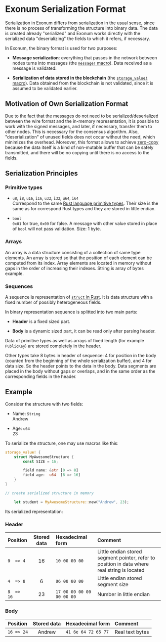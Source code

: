 # Exonum Serialization Format

Serialization in Exonum differs from serialization in the usual sense, since
there is no process of transforming the structure into binary data. The data is
created already "serialized" and Exonum works directly with the serialized data
"deserializing" the fields to which it refers, if necessary.

In Exonum, the binary format is used for two purposes:

- **Message serialization**: everything that passes in the network between nodes
  turns into messages (the [`message!` macro][message_macro]). Data received as
  a message is validated.

- **Serialization of data stored in the blockchain** (the [`storage_value!`
  macro][storage_value_macro]). Data obtained from the blockchain is not
  validated, since it is assumed to be validated earlier.

## Motivation of Own Serialization Format

Due to the fact that the messages do not need to be serialized/deserialized
between the wire format and the in-memory representation, it is possible to work
with the signed messages, and later, if necessary, transfer them to other
nodes. This is necessary for the consensus algorithm. Also, "deserialization" of
unused fields does not occur without the need, which minimizes the overhead.
Moreover, this format allows to achieve [zero-copy][zero_copy] because the data
itself is a kind of non-mutable buffer that can be safely transmitted, and there
will be no copying until there is no access to the fields.

## Serialization Principles

### Primitive types

- `u8`, `i8`, `u16`, `i16`, `u32`, `i32`, `u64`, `i64`  
  Correspond to the same [Rust language primitive types][rust_primitive_types].
  Their size is the same as for correspond Rust types and they are stored in
  little endian.

- `bool`  
  `0x01` for true, `0x00` for false. A message with other value stored in place
  of `bool` will not pass validation. Size: 1 byte.

### Arrays

An array is a data structure consisting of a collection of same type elements.
An array is stored so that the position of each element can be computed from its
index. Array elements are located in memory without gaps in the order of
increasing their indexes. String is array of bytes example.

### Sequences

A sequence is representation of [`struct` in Rust][rust_structs]. It is data
structure with a fixed number of possibly heterogeneous fields.

In binary representation sequence is splitted into two main parts:

- **Header** is a fixed sized part.

- **Body** is a dynamic sized part, it can be read only after parsing header.

Data of primitive types as well as arrays of fixed length (for example
`PublicKey`) are stored completely in the header.

Other types take 8 bytes in header of sequence: 4 for position in the body
(counted from the beginning of the whole serialization buffer), and 4
for data size. So the header points to the data in the body. Data segments are
placed in the body without gaps or overlaps, and in the same order as the
corresponding fields in the header.

## Example

Consider the structure with two fields:

- Name: `String`  
  Andrew

- Age: `u64`  
  23

To serialize the structure, one may use macros like this:

```Rust
storage_value! {
    struct MyAwesomeStructure {
        const SIZE = 16;

        field name: &str [0 => 8]
        field age:  u64  [8 => 16]
    }
}

// create serialized structure in memory

    let student = MyAwesomeStructure::new("Andrew", 23);
```

Its serialized representation:

### Header

| Position | Stored data  | Hexadecimal form | Comment |
|:--------|:------:|:---------------------|:--------------------------------------------------|
`0  => 4`  | 16    | `10 00 00 00`            | Little endian stored segment pointer, refer to position in data where real string is located |
`4  => 8`  | 6     | `06 00 00 00`            | Little endian stored segment size |
`8  => 16` | 23    | `17 00 00 00 00 00 00 00`| Number in little endian |

### Body

| Position | Stored data  | Hexadecimal form | Comment |
|:--------|:------:|:---------------------|:--------------------------------------------------|
`16 => 24` | Andrew| `41 6e 64 72 65 77`       | Real text bytes|

[message_macro]: https://github.com/exonum/exonum-core/blob/master/exonum/src/messages/spec.rs
[storage_value_macro]: https://github.com/exonum/exonum-core/blob/master/exonum/src/blockchain/spec.rs
[zero_copy]: https://en.wikipedia.org/wiki/Zero-copy
[rust_primitive_types]: https://doc.rust-lang.org/book/primitive-types.html
[rust_structs]: https://doc.rust-lang.org/book/structs.html
